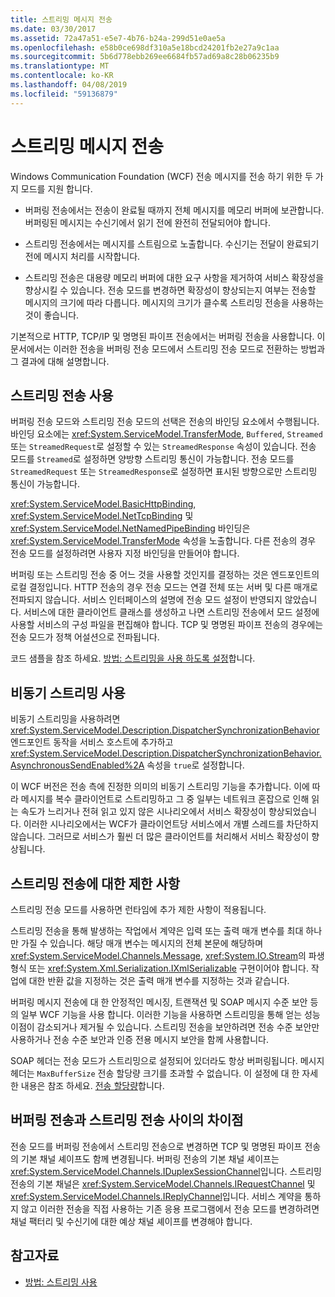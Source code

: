 ```yaml
---
title: 스트리밍 메시지 전송
ms.date: 03/30/2017
ms.assetid: 72a47a51-e5e7-4b76-b24a-299d51e0ae5a
ms.openlocfilehash: e58b0ce698df310a5e18bcd24201fb2e27a9c1aa
ms.sourcegitcommit: 5b6d778ebb269ee6684fb57ad69a8c28b06235b9
ms.translationtype: MT
ms.contentlocale: ko-KR
ms.lasthandoff: 04/08/2019
ms.locfileid: "59136879"
---
```

# <a name="streaming-message-transfer"></a>스트리밍 메시지 전송
Windows Communication Foundation (WCF) 전송 메시지를 전송 하기 위한 두 가지 모드를 지원 합니다.  
  
-   버퍼링 전송에서는 전송이 완료될 때까지 전체 메시지를 메모리 버퍼에 보관합니다. 버퍼링된 메시지는 수신기에서 읽기 전에 완전히 전달되어야 합니다.  
  
-   스트리밍 전송에서는 메시지를 스트림으로 노출합니다. 수신기는 전달이 완료되기 전에 메시지 처리를 시작합니다.  
  
-   스트리밍 전송은 대용량 메모리 버퍼에 대한 요구 사항을 제거하여 서비스 확장성을 향상시킬 수 있습니다. 전송 모드를 변경하면 확장성이 향상되는지 여부는 전송할 메시지의 크기에 따라 다릅니다. 메시지의 크기가 클수록 스트리밍 전송을 사용하는 것이 좋습니다.  
  
 기본적으로 HTTP, TCP/IP 및 명명된 파이프 전송에서는 버퍼링 전송을 사용합니다. 이 문서에서는 이러한 전송을 버퍼링 전송 모드에서 스트리밍 전송 모드로 전환하는 방법과 그 결과에 대해 설명합니다.  
  
## <a name="enabling-streamed-transfers"></a>스트리밍 전송 사용  
 버퍼링 전송 모드와 스트리밍 전송 모드의 선택은 전송의 바인딩 요소에서 수행됩니다. 바인딩 요소에는 <xref:System.ServiceModel.TransferMode>, `Buffered`, `Streamed` 또는 `StreamedRequest`로 설정할 수 있는 `StreamedResponse` 속성이 있습니다. 전송 모드를 `Streamed`로 설정하면 양방향 스트리밍 통신이 가능합니다. 전송 모드를 `StreamedRequest` 또는 `StreamedResponse`로 설정하면 표시된 방향으로만 스트리밍 통신이 가능합니다.  
  
 <xref:System.ServiceModel.BasicHttpBinding>, <xref:System.ServiceModel.NetTcpBinding> 및 <xref:System.ServiceModel.NetNamedPipeBinding> 바인딩은 <xref:System.ServiceModel.TransferMode> 속성을 노출합니다. 다른 전송의 경우 전송 모드를 설정하려면 사용자 지정 바인딩을 만들어야 합니다.  
  
 버퍼링 또는 스트리밍 전송 중 어느 것을 사용할 것인지를 결정하는 것은 엔드포인트의 로컬 결정입니다. HTTP 전송의 경우 전송 모드는 연결 전체 또는 서버 및 다른 매개로 전파되지 않습니다. 서비스 인터페이스의 설명에 전송 모드 설정이 반영되지 않았습니다. 서비스에 대한 클라이언트 클래스를 생성하고 나면 스트리밍 전송에서 모드 설정에 사용할 서비스의 구성 파일을 편집해야 합니다. TCP 및 명명된 파이프 전송의 경우에는 전송 모드가 정책 어설션으로 전파됩니다.  
  
 코드 샘플을 참조 하세요. [방법: 스트리밍을 사용 하도록 설정](../../../../docs/framework/wcf/feature-details/how-to-enable-streaming.md)합니다.  
  
## <a name="enabling-asynchronous-streaming"></a>비동기 스트리밍 사용  
 비동기 스트리밍을 사용하려면 <xref:System.ServiceModel.Description.DispatcherSynchronizationBehavior> 엔드포인트 동작을 서비스 호스트에 추가하고 <xref:System.ServiceModel.Description.DispatcherSynchronizationBehavior.AsynchronousSendEnabled%2A> 속성을 `true`로 설정합니다.  
  
 이 WCF 버전은 전송 측에 진정한 의미의 비동기 스트리밍 기능을 추가합니다. 이에 따라 메시지를 복수 클라이언트로 스트리밍하고 그 중 일부는 네트워크 혼잡으로 인해 읽는 속도가 느리거나 전혀 읽고 있지 않은 시나리오에서 서비스 확장성이 향상되었습니다. 이러한 시나리오에서는 WCF가 클라이언트당 서비스에서 개별 스레드를 차단하지 않습니다. 그러므로 서비스가 훨씬 더 많은 클라이언트를 처리해서 서비스 확장성이 향상됩니다.  
  
## <a name="restrictions-on-streamed-transfers"></a>스트리밍 전송에 대한 제한 사항  
 스트리밍 전송 모드를 사용하면 런타임에 추가 제한 사항이 적용됩니다.  
  
 스트리밍 전송을 통해 발생하는 작업에서 계약은 입력 또는 출력 매개 변수를 최대 하나만 가질 수 있습니다. 해당 매개 변수는 메시지의 전체 본문에 해당하며 <xref:System.ServiceModel.Channels.Message>, <xref:System.IO.Stream>의 파생 형식 또는 <xref:System.Xml.Serialization.IXmlSerializable> 구현이어야 합니다. 작업에 대한 반환 값을 지정하는 것은 출력 매개 변수를 지정하는 것과 같습니다.  
  
 버퍼링 메시지 전송에 대 한 안정적인 메시징, 트랜잭션 및 SOAP 메시지 수준 보안 등의 일부 WCF 기능을 사용 합니다. 이러한 기능을 사용하면 스트리밍을 통해 얻는 성능 이점이 감소되거나 제거될 수 있습니다. 스트리밍 전송을 보안하려면 전송 수준 보안만 사용하거나 전송 수준 보안과 인증 전용 메시지 보안을 함께 사용합니다.  
  
 SOAP 헤더는 전송 모드가 스트리밍으로 설정되어 있더라도 항상 버퍼링됩니다. 메시지 헤더는 `MaxBufferSize` 전송 할당량 크기를 초과할 수 없습니다. 이 설정에 대 한 자세한 내용은 참조 하세요. [전송 할당량](../../../../docs/framework/wcf/feature-details/transport-quotas.md)합니다.  
  
## <a name="differences-between-buffered-and-streamed-transfers"></a>버퍼링 전송과 스트리밍 전송 사이의 차이점  
 전송 모드를 버퍼링 전송에서 스트리밍 전송으로 변경하면 TCP 및 명명된 파이프 전송의 기본 채널 셰이프도 함께 변경됩니다. 버퍼링 전송의 기본 채널 셰이프는 <xref:System.ServiceModel.Channels.IDuplexSessionChannel>입니다. 스트리밍 전송의 기본 채널은 <xref:System.ServiceModel.Channels.IRequestChannel> 및 <xref:System.ServiceModel.Channels.IReplyChannel>입니다. 서비스 계약을 통하지 않고 이러한 전송을 직접 사용하는 기존 응용 프로그램에서 전송 모드를 변경하려면 채널 팩터리 및 수신기에 대한 예상 채널 셰이프를 변경해야 합니다.  
  
## <a name="see-also"></a>참고자료

- [방법: 스트리밍 사용](../../../../docs/framework/wcf/feature-details/how-to-enable-streaming.md)
